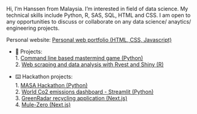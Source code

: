 Hi, I’m Hanssen from Malaysia. I’m interested in field of data science. My technical skills include Python, R, SAS, SQL, HTML and CSS. I am open to any opportunities to discuss or collaborate on any data science/ anaytics/ engineering projects. 
<br> 

Personal website: [Personal web portfolio (HTML, CSS, Javascript)](https://github.com/CH2001/chunhanssen.github.io) <br>

- 🌱 Projects: <br>
      1. [Command line based mastermind game (Python)](https://github.com/CH2001/1-Python-command-line-based-mastermind-game) <br>
      2. [Web scraping and data analysis with Rvest and Shiny (R)](https://github.com/CH2001/P2-Web-scraping-and-analysis--Rvest-and-Shiny-)
   
- :keyboard: Hackathon projects: <br>
      1. [MASA Hackathon (Python)](https://github.com/CH2001/MASA-hackathon) <br> 
      2. [World Co2 emissions dashboard - Streamlit (Python)](https://github.com/CH2001/World-Co2-emissions) <br>
      3. [GreenRadar recycling application (Next.js)](https://github.com/Kahar90/gonrecycle) <br> 
      4. [Mule-Zero (Next.js)](https://github.com/CH2001/mule-zero) 
